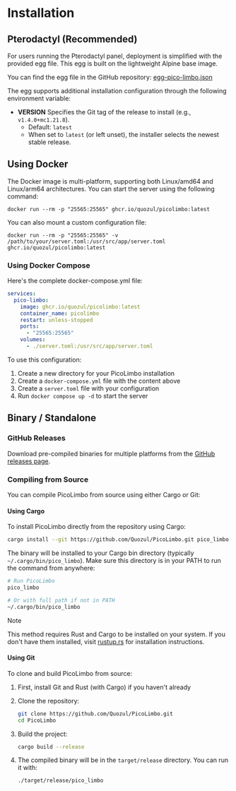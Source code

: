 # Installation

## Pterodactyl (Recommended)

For users running the Pterodactyl panel, deployment is simplified with the provided egg file. This egg is built on the lightweight Alpine base image.

You can find the egg file in the GitHub repository: [egg-pico-limbo.json](https://github.com/Quozul/PicoLimbo/blob/master/pterodactyl/eggs/egg-pico-limbo.json)

The egg supports additional installation configuration through the following environment variable:

- **VERSION**
  Specifies the Git tag of the release to install (e.g., `v1.4.0+mc1.21.8`).
    - Default: `latest`
    - When set to `latest` (or left unset), the installer selects the newest stable release.

## Using Docker

The Docker image is multi-platform, supporting both Linux/amd64 and Linux/arm64 architectures. You can start the server using the following command:

```shell
docker run --rm -p "25565:25565" ghcr.io/quozul/picolimbo:latest
```

You can also mount a custom configuration file:

```shell
docker run --rm -p "25565:25565" -v /path/to/your/server.toml:/usr/src/app/server.toml ghcr.io/quozul/picolimbo:latest
```

### Using Docker Compose

Here's the complete docker-compose.yml file:

```yaml
services:
  pico-limbo:
    image: ghcr.io/quozul/picolimbo:latest
    container_name: picolimbo
    restart: unless-stopped
    ports:
      - "25565:25565"
    volumes:
      - ./server.toml:/usr/src/app/server.toml
```

To use this configuration:
1. Create a new directory for your PicoLimbo installation
2. Create a `docker-compose.yml` file with the content above
3. Create a `server.toml` file with your configuration
4. Run `docker compose up -d` to start the server

## Binary / Standalone

### GitHub Releases

Download pre-compiled binaries for multiple platforms from the [GitHub releases page](https://github.com/Quozul/PicoLimbo/releases).

### Compiling from Source

You can compile PicoLimbo from source using either Cargo or Git:

#### Using Cargo

To install PicoLimbo directly from the repository using Cargo:

```bash
cargo install --git https://github.com/Quozul/PicoLimbo.git pico_limbo
```

The binary will be installed to your Cargo bin directory (typically `~/.cargo/bin/pico_limbo`). Make sure this directory is in your PATH to run the command from anywhere:

```bash
# Run PicoLimbo
pico_limbo

# Or with full path if not in PATH
~/.cargo/bin/pico_limbo
```

> [!NOTE]
> This method requires Rust and Cargo to be installed on your system. If you don't have them installed,
> visit [rustup.rs](https://rustup.rs/) for installation instructions.

#### Using Git

To clone and build PicoLimbo from source:

1. First, install Git and Rust (with Cargo) if you haven't already
2. Clone the repository:
   ```bash
   git clone https://github.com/Quozul/PicoLimbo.git
   cd PicoLimbo
   ```

3. Build the project:
   ```bash
   cargo build --release
   ```

4. The compiled binary will be in the `target/release` directory. You can run it with:
   ```bash
   ./target/release/pico_limbo
   ```
